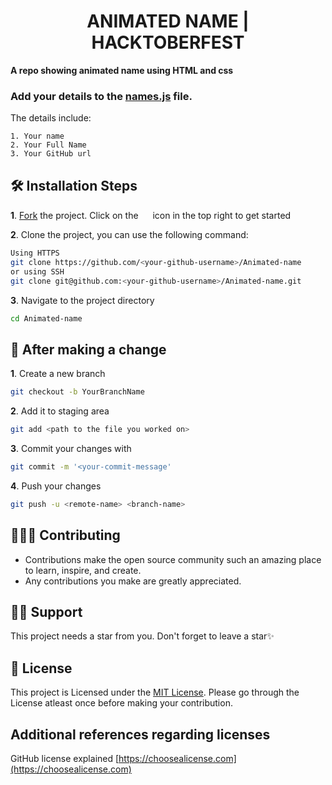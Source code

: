<h1 align="center"> ANIMATED NAME | HACKTOBERFEST </h1>

**A repo showing animated name using HTML and css**

###  Add your details to the [names.js](/names.js) file.
The details include:
```
1. Your name
2. Your Full Name
3. Your GitHub url
```


## 🛠️ Installation Steps

**1**. [Fork](https://github.com/Rajkumar-justcoder/Animated-name/fork) the project. Click on the <a href="https://github.com/Rajkumar-justcoder/Animated-name/fork"><img src="https://i.imgur.com/G4z1kEe.png" height="15" width="15"></a> icon in the top right to get started


**2**. Clone the project, you can use the following command:

```bash
Using HTTPS
git clone https://github.com/<your-github-username>/Animated-name
or using SSH
git clone git@github.com:<your-github-username>/Animated-name.git
```
**3**. Navigate to the project directory

```bash
cd Animated-name
```
## 🥂 After making a change

**1**. Create a new branch

```bash
git checkout -b YourBranchName
```

**2**. Add it to staging area


```bash
git add <path to the file you worked on>
```

**3**. Commit your changes with

```bash
git commit -m '<your-commit-message'
```

**4**. Push your changes

```bash
git push -u <remote-name> <branch-name>
```

## 👩🏽‍💻 Contributing

- Contributions make the open source community such an amazing place to learn, inspire, and create.
- Any contributions you make are greatly appreciated.


## 🙏🏽 Support

This project needs a star️ from you. Don't forget to leave a star✨

## 📝 License
This project is Licensed under the [MIT License](/LICENSE). Please go through the License atleast once before making your contribution. 

## Additional references regarding licenses

GitHub license explained [https://choosealicense.com](https://choosealicense.com)